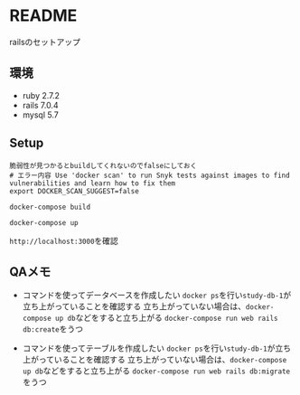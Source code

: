# README
railsのセットアップ 

## 環境
- ruby 2.7.2
- rails 7.0.4
- mysql 5.7

## Setup

```
脆弱性が見つかるとbuildしてくれないのでfalseにしておく
# エラー内容 Use 'docker scan' to run Snyk tests against images to find vulnerabilities and learn how to fix them
export DOCKER_SCAN_SUGGEST=false

docker-compose build

docker-compose up
```

`http://localhost:3000`を確認

## QAメモ
- コマンドを使ってデータベースを作成したい
`docker ps`を行い`study-db-1`が立ち上がっていることを確認する
立ち上がっていない場合は、`docker-compose up db`などをすると立ち上がる
`docker-compose run web rails db:create`をうつ

- コマンドを使ってテーブルを作成したい
`docker ps`を行い`study-db-1`が立ち上がっていることを確認する
立ち上がっていない場合は、`docker-compose up db`などをすると立ち上がる
`docker-compose run web rails db:migrate`をうつ
